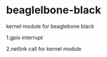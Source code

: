 # beaglelbone-black
kernel module for beaglebone black 


1.gpio interrupt 


2.netlink call for kernel module 

